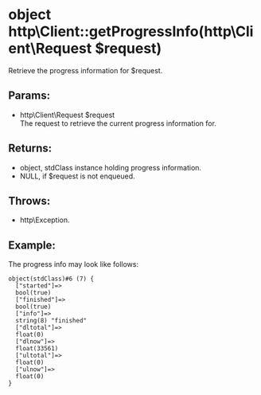 # object http\Client::getProgressInfo(http\Client\Request $request)

Retrieve the progress information for $request.

## Params:

* http\Client\Request $request  
  The request to retrieve the current progress information for.

## Returns:

* object, stdClass instance holding progress information.
* NULL, if $request is not enqueued.

## Throws:

* http\Exception.

## Example:

The progress info may look like follows:

    object(stdClass)#6 (7) {
      ["started"]=>
      bool(true)
      ["finished"]=>
      bool(true)
      ["info"]=>
      string(8) "finished"
      ["dltotal"]=>
      float(0)
      ["dlnow"]=>
      float(33561)
      ["ultotal"]=>
      float(0)
      ["ulnow"]=>
      float(0)
    }
